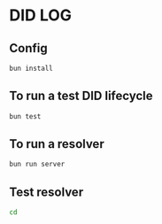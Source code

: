 # DID LOG

## Config

```bash
bun install
```

## To run a test DID lifecycle

```bash
bun test
```

## To run a resolver

```bash
bun run server
```

## Test resolver

```bash
cd 